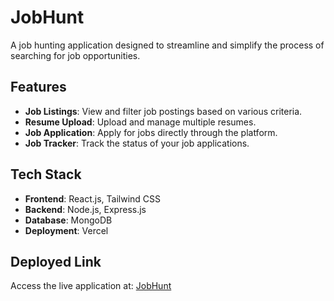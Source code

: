 # JobHunt
A job hunting application designed to streamline and simplify the process of searching for job opportunities.


## Features

- **Job Listings**: View and filter job postings based on various criteria.
- **Resume Upload**: Upload and manage multiple resumes.
- **Job Application**: Apply for jobs directly through the platform.
- **Job Tracker**: Track the status of your job applications.


## Tech Stack

- **Frontend**: React.js, Tailwind CSS
- **Backend**: Node.js, Express.js
- **Database**: MongoDB
- **Deployment**: Vercel

## Deployed Link

Access the live application at: [JobHunt](https://jobhunt-project.vercel.app/login)
